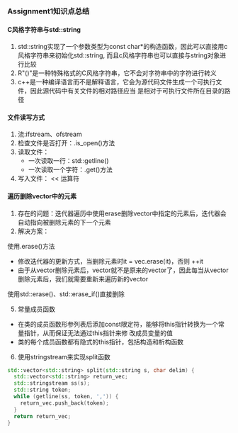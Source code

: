 ### Assignment1知识点总结

#### C风格字符串与std::string
1. std::string实现了一个参数类型为const char*的构造函数，因此可以直接用c风格字符串来初始化std::string,
而且c风格字符串也可以直接与string对象进行比较
2. R"()"是一种特殊格式的C风格字符串，它不会对字符串中的字符进行转义
3. c++是一种编译语言而不是解释语言，它会为源代码文件生成一个可执行文件，因此源代码中有关文件的相对路径应当
是相对于可执行文件所在目录的路径

#### 文件读写方式
1. 流:ifstream、ofstream
2. 检查文件是否打开：.is_open()方法
3. 读取文件：
   - 一次读取一行：std::getline()
   - 一次读取一个字符：.get()方法
4. 写入文件： << 运算符

#### 遍历删除vector中的元素
1. 存在的问题：迭代器遍历中使用erase删除vector中指定的元素后，迭代器会自动指向被删除元素的下一个元素
2. 解决方案：

使用.erase()方法
- 修改迭代器的更新方式，当删除元素时it = vec.erase(it)，否则 ++it
- 由于从vector删除元素后，vector就不是原来的vector了，因此每当从vector删除元素后，我们就需要重新来遍历新的vector

使用std::erase()、std::erase_if()直接删除

5. 常量成员函数
 - 在类的成员函数形参列表后添加const限定符，能够将this指针转换为一个常量指针，从而保证无法通过this指针来修
 改成员变量的值
- 类的每个成员函数都有隐式的this指针，包括构造和析构函数

6. 使用stringstream来实现split函数
```c++
std::vector<std::string> split(std::string s, char delim) {
  std::vector<std::string> return_vec;
  std::stringstream ss(s);
  std::string token;
  while (getline(ss, token, ',')) {
    return_vec.push_back(token);
  }
  return return_vec;
}

```